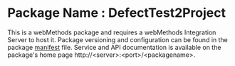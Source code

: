 # Package Name : DefectTest2Project
This is a webMethods package and requires a webMethods Integration Server to host it. Package versioning and configuration can be found in the package [manifest](./DefectTest2Project/manifest.v3) file. Service and API documentation is available on the package's home page http://&lt;server&gt;:&lt;port&gt;/&lt;packagename>.